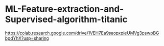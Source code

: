# ML-Feature-extraction-and-Supervised-algorithm-titanic
https://colab.research.google.com/drive/1VEH7Ea9saopxpieUMVg3pswpBGbpdYhX?usp=sharing
